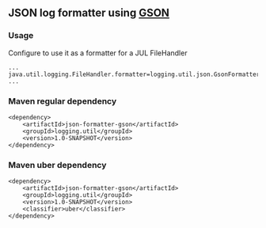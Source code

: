## JSON log formatter using [GSON](https://github.com/google/gson)

### Usage
Configure to use it as a formatter for a JUL FileHandler
```
...
java.util.logging.FileHandler.formatter=logging.util.json.GsonFormatter
...
```

### Maven regular dependency
```
<dependency>
    <artifactId>json-formatter-gson</artifactId>
    <groupId>logging.util</groupId>
    <version>1.0-SNAPSHOT</version>
</dependency>
```

### Maven uber dependency
```
<dependency>
    <artifactId>json-formatter-gson</artifactId>
    <groupId>logging.util</groupId>
    <version>1.0-SNAPSHOT</version>
    <classifier>uber</classifier>
</dependency>
```
